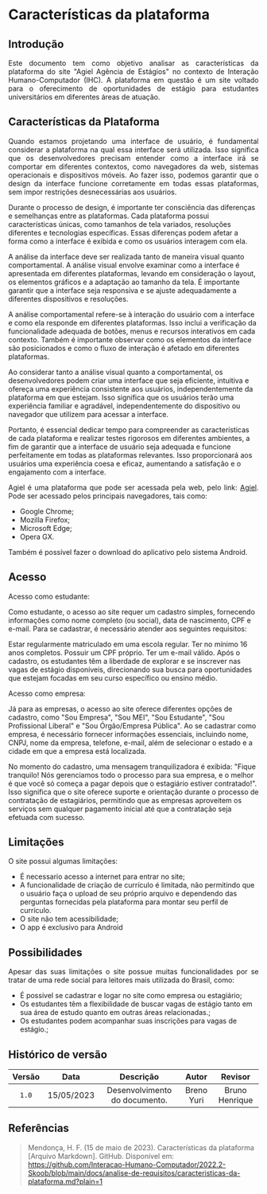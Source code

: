 # Características da plataforma

## Introdução

<p align="justify">Este documento tem como objetivo analisar as características da plataforma do site "Agiel Agência de Estágios" no contexto de Interação Humano-Computador (IHC). A plataforma em questão é um site voltado para o oferecimento de oportunidades de estágio para estudantes universitários em diferentes áreas de atuação.</p>

## Características da Plataforma

<p align="justify">Quando estamos projetando uma interface de usuário, é fundamental considerar a plataforma na qual essa interface será utilizada. Isso significa que os desenvolvedores precisam entender como a interface irá se comportar em diferentes contextos, como navegadores da web, sistemas operacionais e dispositivos móveis. Ao fazer isso, podemos garantir que o design da interface funcione corretamente em todas essas plataformas, sem impor restrições desnecessárias aos usuários.

Durante o processo de design, é importante ter consciência das diferenças e semelhanças entre as plataformas. Cada plataforma possui características únicas, como tamanhos de tela variados, resoluções diferentes e tecnologias específicas. Essas diferenças podem afetar a forma como a interface é exibida e como os usuários interagem com ela.

A análise da interface deve ser realizada tanto de maneira visual quanto comportamental. A análise visual envolve examinar como a interface é apresentada em diferentes plataformas, levando em consideração o layout, os elementos gráficos e a adaptação ao tamanho da tela. É importante garantir que a interface seja responsiva e se ajuste adequadamente a diferentes dispositivos e resoluções.

A análise comportamental refere-se à interação do usuário com a interface e como ela responde em diferentes plataformas. Isso inclui a verificação da funcionalidade adequada de botões, menus e recursos interativos em cada contexto. Também é importante observar como os elementos da interface são posicionados e como o fluxo de interação é afetado em diferentes plataformas.

Ao considerar tanto a análise visual quanto a comportamental, os desenvolvedores podem criar uma interface que seja eficiente, intuitiva e ofereça uma experiência consistente aos usuários, independentemente da plataforma em que estejam. Isso significa que os usuários terão uma experiência familiar e agradável, independentemente do dispositivo ou navegador que utilizem para acessar a interface.

Portanto, é essencial dedicar tempo para compreender as características de cada plataforma e realizar testes rigorosos em diferentes ambientes, a fim de garantir que a interface de usuário seja adequada e funcione perfeitamente em todas as plataformas relevantes. Isso proporcionará aos usuários uma experiência coesa e eficaz, aumentando a satisfação e o engajamento com a interface.</p>

<p align="justify">Agiel é uma plataforma que pode ser acessada pela web, pelo link: <a href="https://www.agiel.com.br/site/">Agiel</a>. Pode ser acessado pelos principais navegadores, tais como:</p>
<ul>
<li>Google Chrome;</li>
<li>Mozilla Firefox;</li>
<li>Microsoft Edge;</li>
<li>Opera GX.</li>
</ul>
<p align="justify">Também é possível fazer o download do aplicativo pelo sistema Android.</p>

## Acesso
<p align="justify">Acesso como estudante:

Como estudante, o acesso ao site requer um cadastro simples, fornecendo informações como nome completo (ou social), data de nascimento, CPF e e-mail. Para se cadastrar, é necessário atender aos seguintes requisitos:

Estar regularmente matriculado em uma escola regular.
Ter no mínimo 16 anos completos.
Possuir um CPF próprio.
Ter um e-mail válido.
Após o cadastro, os estudantes têm a liberdade de explorar e se inscrever nas vagas de estágio disponíveis, direcionando sua busca para oportunidades que estejam focadas em seu curso específico ou ensino médio.

Acesso como empresa:

Já para as empresas, o acesso ao site oferece diferentes opções de cadastro, como "Sou Empresa", "Sou MEI", "Sou Estudante", "Sou Profissional Liberal" e "Sou Órgão/Empresa Pública". Ao se cadastrar como empresa, é necessário fornecer informações essenciais, incluindo nome, CNPJ, nome da empresa, telefone, e-mail, além de selecionar o estado e a cidade em que a empresa está localizada.

No momento do cadastro, uma mensagem tranquilizadora é exibida: "Fique tranquilo! Nós gerenciamos todo o processo para sua empresa, e o melhor é que você só começa a pagar depois que o estagiário estiver contratado!". Isso significa que o site oferece suporte e orientação durante o processo de contratação de estagiários, permitindo que as empresas aproveitem os serviços sem qualquer pagamento inicial até que a contratação seja efetuada com sucesso.
</p>

## Limitações

<p align="justify">O site possui algumas limitações:
<ul>
<li>É necessario acesso a internet para entrar no site;</li>
<li>A funcionalidade de criação de currículo é limitada, não permitindo que o usuário faça o upload de seu próprio arquivo e dependendo das perguntas fornecidas pela plataforma para montar seu perfil de currículo.</li>
<li>O site não tem acessibilidade;</li>
<li>O app é exclusivo para Android</li>

</ul>
</p>

## Possibilidades

<p align="justify">Apesar das suas limitações o site possue muitas funcionalidades por se tratar de uma rede social para leitores mais utilizada do Brasil, como: 
<ul>
<li>É possivel se cadastrar e logar no site como empresa ou estagiário;</li>
<li>Os estudantes têm a flexibilidade de buscar vagas de estágio tanto em sua área de estudo quanto em outras áreas relacionadas.;</li>
<li>Os estudantes podem acompanhar suas inscrições para vagas de estágio.;</li>
</ul>
</p>

## Histórico de versão

| Versão |    Data    |              Descrição             | Autor      |  Revisor       |
| :----: | :--------: | :--------------------------------: | :--------: | :------------: |
| `1.0`  | 15/05/2023 | Desenvolvimento do documento.      | Breno Yuri | Bruno Henrique |

## Referências

> Mendonça, H. F. (15 de maio de 2023). Características da plataforma [Arquivo Markdown]. GitHub. Disponível em: https://github.com/Interacao-Humano-Computador/2022.2-Skoob/blob/main/docs/analise-de-requisitos/caracteristicas-da-plataforma.md?plain=1